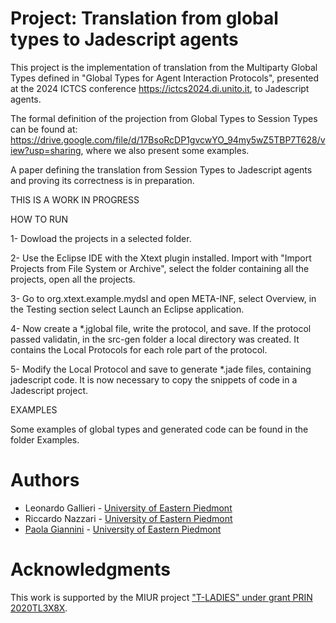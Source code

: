 # Project: Translation from global types to Jadescript agents

This project is the implementation of translation from the Multiparty Global Types defined in "Global Types for Agent Interaction Protocols", presented at the 2024 ICTCS conference https://ictcs2024.di.unito.it, to Jadescript agents.

The formal definition of the projection from Global Types to Session Types can be found at: https://drive.google.com/file/d/17BsoRcDP1gvcwYO_94my5wZ5TBP7T628/view?usp=sharing, where we also present some examples.

A paper defining the translation from Session Types to Jadescript agents and proving its correctness is in preparation.

THIS IS A WORK IN PROGRESS

HOW TO RUN

1- Dowload the projects in a selected folder.

2- Use the Eclipse IDE with the Xtext plugin installed. Import with "Import Projects from File System or Archive", select the folder containing all the projects, open all the projects.

3- Go to org.xtext.example.mydsl and open META-INF, select Overview, in the Testing section select Launch an Eclipse application.

4- Now create a *.jglobal file, write the protocol, and save. If the protocol passed validatin, in the src-gen folder a local directory was created. It contains the Local Protocols for each role part of the protocol.

5- Modify the Local Protocol and save to generate *.jade files, containing jadescript code. It is now necessary to copy the snippets of code in a Jadescript project.


EXAMPLES

Some examples of global types and generated code can be found in the folder Examples. 

# Authors

* Leonardo Gallieri - [University of Eastern Piedmont](https://www.uniupo.it/en)
* Riccardo Nazzari - [University of Eastern Piedmont](https://www.uniupo.it/en)
* [Paola Giannini](https://people.unipmn.it/giannini/) - [University of Eastern Piedmont](https://www.uniupo.it/en)

# Acknowledgments
This work is supported by the MIUR project ["T-LADIES" under grant PRIN 2020TL3X8X](https://cazzola.di.unimi.it/t-ladies.html).

